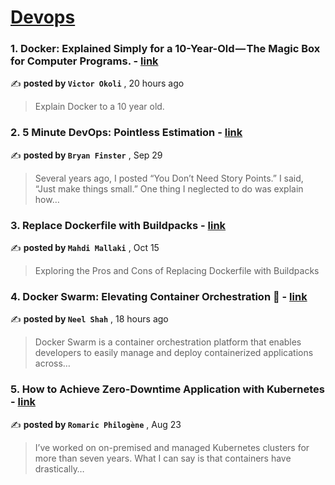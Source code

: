 
<h1><a href=https://medium.com/tag/devops/recommended target="_blank" rel="noopener noreferrer">Devops</a></h1>
<h3>1. Docker: Explained Simply for a 10-Year-Old — The Magic Box for Computer Programs. - <a href=https://medium.com/aws-in-plain-english/docker-explained-simply-for-a-10-year-old-the-magic-box-for-computer-programs-94452b930d6b?source=tag_recommended_feed---------0-84----------devops----------71649db0_d39e_473e_89d1_05dca4a5fa33------- target="_blank" rel="noopener noreferrer">link</a></h3>

✍️ **posted by `Victor Okoli`** <date> , 20 hours ago</date>

<blockquote>Explain Docker to a 10 year old.</blockquote>

<h3>2. 5 Minute DevOps: Pointless Estimation - <a href=https://medium.com/@bdfinst/5-minute-devops-pointless-estimation-182aa128edf9?source=tag_recommended_feed---------1-107----------devops----------71649db0_d39e_473e_89d1_05dca4a5fa33------- target="_blank" rel="noopener noreferrer">link</a></h3>

✍️ **posted by `Bryan Finster`** <date> , Sep 29</date>

<blockquote>Several years ago, I posted “You Don’t Need Story Points.” I said, “Just make things small.” One thing I neglected to do was explain how…</blockquote>

<h3>3. Replace Dockerfile with Buildpacks - <a href=https://medium.com/itnext/replace-dockerfile-with-buildpacks-f7e435ad2bfc?source=tag_recommended_feed---------2-85----------devops----------71649db0_d39e_473e_89d1_05dca4a5fa33------- target="_blank" rel="noopener noreferrer">link</a></h3>

✍️ **posted by `Mahdi Mallaki`** <date> , Oct 15</date>

<blockquote>Exploring the Pros and Cons of Replacing Dockerfile with Buildpacks</blockquote>

<h3>4. Docker Swarm: Elevating Container Orchestration 🐳 - <a href=https://medium.com/aws-in-plain-english/docker-swarm-elevating-container-orchestration-da5bda43c939?source=tag_recommended_feed---------3-84----------devops----------71649db0_d39e_473e_89d1_05dca4a5fa33------- target="_blank" rel="noopener noreferrer">link</a></h3>

✍️ **posted by `Neel Shah`** <date> , 18 hours ago</date>

<blockquote>Docker Swarm is a container orchestration platform that enables developers to easily manage and deploy containerized applications across…</blockquote>

<h3>5. How to Achieve Zero-Downtime Application with Kubernetes - <a href=https://medium.com/devops-dev/how-to-achieve-zero-downtime-application-with-kubernetes-ba52fdea9a9b?source=tag_recommended_feed---------4-107----------devops----------71649db0_d39e_473e_89d1_05dca4a5fa33------- target="_blank" rel="noopener noreferrer">link</a></h3>

✍️ **posted by `Romaric Philogène`** <date> , Aug 23</date>

<blockquote>I’ve worked on on-premised and managed Kubernetes clusters for more than seven years. What I can say is that containers have drastically…</blockquote>

